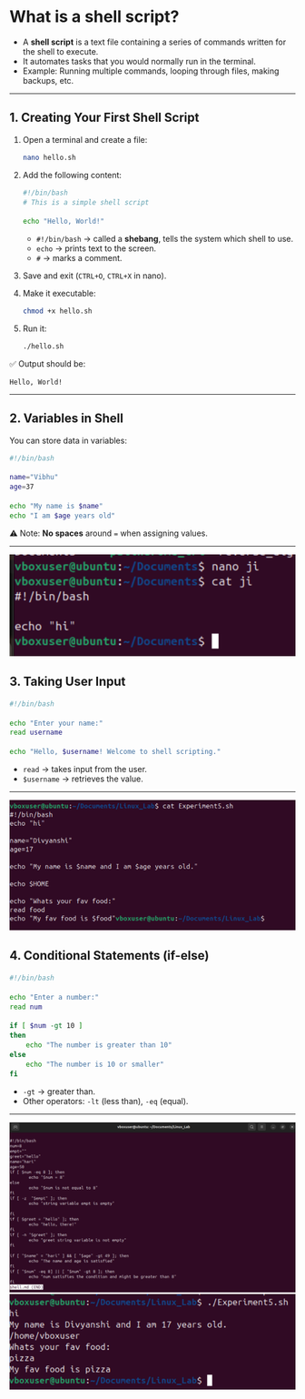 # What is a shell script?
* A **shell script** is a text file containing a series of commands written for the shell to execute.
* It automates tasks that you would normally run in the terminal.
* Example: Running multiple commands, looping through files, making backups, etc.

---

## 1. Creating Your First Shell Script

1. Open a terminal and create a file:

   ```bash
   nano hello.sh
   ```

2. Add the following content:

   ```bash
   #!/bin/bash
   # This is a simple shell script

   echo "Hello, World!"
   ```

   * `#!/bin/bash` → called a **shebang**, tells the system which shell to use.
   * `echo` → prints text to the screen.
   * `#` → marks a comment.

3. Save and exit (`CTRL+O`, `CTRL+X` in nano).

4. Make it executable:

   ```bash
   chmod +x hello.sh
   ```

5. Run it:

   ```bash
   ./hello.sh
   ```

✅ Output should be:

```
Hello, World!
```

---



## 2. Variables in Shell

You can store data in variables:

```bash
#!/bin/bash

name="Vibhu"
age=37

echo "My name is $name"
echo "I am $age years old"
```

⚠️ Note: **No spaces** around `=` when assigning values.

---
![Image](images/echo.png)

## 3. Taking User Input

```bash
#!/bin/bash

echo "Enter your name:"
read username

echo "Hello, $username! Welcome to shell scripting."
```

* `read` → takes input from the user.
* `$username` → retrieves the value.

---

![Image](images/echo_code.png)
## 4. Conditional Statements (if-else)

```bash
#!/bin/bash

echo "Enter a number:"
read num

if [ $num -gt 10 ]
then
    echo "The number is greater than 10"
else
    echo "The number is 10 or smaller"
fi
```

* `-gt` → greater than.
* Other operators: `-lt` (less than), `-eq` (equal).

---

![Image](images/if_else.png)
![Image](images/user_input.png)
